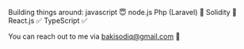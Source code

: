 Building things around:
javascript 😇
node.js
Php (Laravel) 🥰
Solidity 🤪
React.js ✅
TypeScript ✅


You can reach out to me via bakisodiq@gmail.com 📠
